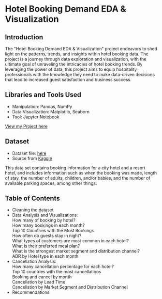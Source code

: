 # Hotel Booking Demand EDA & Visualization
## Introduction
The "Hotel Booking Demand EDA & Visualization" project endeavors to shed light on the patterns, trends, and insights within hotel booking data. The project is a journey through data exploration and visualization, with the ultimate goal of unraveling the intricacies of hotel booking trends. By leveraging the power of data, this project aims to equip hospitality professionals with the knowledge they need to make data-driven decisions that lead to increased guest satisfaction and business success.
## Libraries and Tools Used
- Manipulation: Pandas, NumPy
- Data Visualization: Matplotlib, Seaborn
- Tool: Jupyter Notebook

[View my Project here](https://github.com/phuongnt00/Data-Analyst-Portfolio/blob/main/Hotel%20Booking%20Demand%20EDA%20%26%20Visualization/Hotel%20Booking%20Demand%20EDA%20%26%20Visualizations.ipynb)
## Dataset
- Dataset file: [here](https://github.com/phuongnt00/Data-Analyst-Portfolio/blob/main/Hotel%20Booking%20Demand%20EDA%20%26%20Visualization/hotel_bookings.csv)
- Source from [Kaggle](https://www.kaggle.com/datasets/jessemostipak/hotel-booking-demand)

This data set contains booking information for a city hotel and a resort hotel, and includes information such as when the booking was made, length of stay, the number of adults, children, and/or babies, and the number of available parking spaces, among other things.
## Table of Contents
- Cleaning the dataset
- Data Analysis and Visualizations:\
How many of booking by hotel?\
How many bookings in each month?\
Top 10 Countries with the Most Bookings\
How often do guests stay in night?\
What types of customers are most common in each hotel?\
What is their preferred meal plan?\
What is the strongest market segment and distribution channel?\
ADR by Hotel type in each month
- Cancellation Analysis:\
How many cancellation percentage for each hotel?\
Top 10 countries with the most cancellations\
Booking and cancel by month\
Cancellation by Lead Time\
Cancellation by Market Segment and Distribution Channel
- Recommendations
